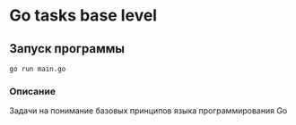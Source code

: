 # Go tasks base level

## Запуск программы
`go run main.go`

### Описание
Задачи на понимание базовых принципов языка программирования Go